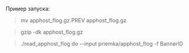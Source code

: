 Пример запуска:
> mv apphost_flog.gz.PREV apphost_flog.gz

> gzip -dk apphost_flog.gz

> ./read_apphost_flog do --input priemka/apphost_flog -f BannerID
